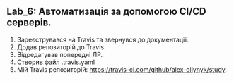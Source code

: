 ## Lab_6: Автоматизація за допомогою CI/CD серверів.

1. Зареєструвався на Travis та звернувся до документації.
2. Додав репозиторій до Travis.
3. Відредагував попередні ЛР.
4. Створив файл .travis.yaml
5. Мій Travis репозиторій: https://travis-ci.com/github/alex-oliynyk/study.